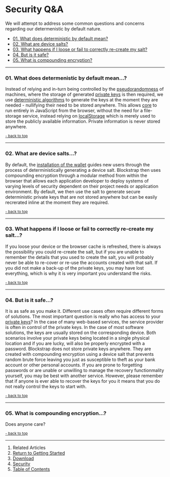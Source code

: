 Security Q&A <a name="docs_home"></a>
=====================================

We will attempt to address some common questions and concerns regarding our determenistic by default nature.

* [01. What does deterministic by default mean?](#qa_01)
* [02. What are device salts?](#qa_02)
* [03. What happens if I loose or fail to correctly re-create my salt?](#qa_03)
* [04. But is it safe?](#qa_04)
* [05. What is compounding encryption?](#qa_05)

------------------------------------------------------------------------
### 01. What does determenistic by default mean...? <a name="qa_01"></a>

Instead of relying and in-turn being controlled by the [pseudorandomness](http://en.wikipedia.org/wiki/Pseudorandomness) of machines, where the storage of generated [private keys](http://en.wikipedia.org/wiki/Public-key_cryptography) is then required, we use [deterministic algorithms](http://en.wikipedia.org/wiki/Deterministic_algorithm) to generate the keys at the moment they are needed - nullifying their need to be stored anywhere. This allows [core](../../core/) to run entirely in JavaScript from the browser, without the need for a file-storage service, instead relying on [localStorage](http://en.wikipedia.org/wiki/Web_storage) which is merely used to store the publicly available information. Private information is never stored anywhere.

<small><a href="#docs_home">- back to top</a></small>

------------------------------------------------------
### 02. What are device salts...? <a name="qa_02"></a>

By default, the [installation of the wallet](../../../applications/wallet/installation/) guides new users through the process of deterministically generating a device salt. Blockstrap then uses compounding encryption through a modular method from within the browser that allows each application developer to deploy systems of varying levels of security dependent on their project needs or application environment. By default, we then use the salt to generate secure deterministic private keys that are not stored anywhere but can be easily recrerated inline at the moment they are required.

<small><a href="#docs_home">- back to top</a></small>

-------------------------------------------------------------------------------------------
### 03. What happens if I loose or fail to correctly re-create my salt...? <a name="qa_03"></a>

If you loose your device or the browser cache is refreshed, there is always the possibility you could re-create the salt, but if you are unable to remember the details that you used to create the salt, you will probably never be able to re-cover or re-use the accounts created with that salt. If you did not make a back-up of the private keys, you may have lost everything, which is why it is very important you understand the risks.

<small><a href="#docs_home">- back to top</a></small>

-----------------------------------------------
### 04. But is it safe...? <a name="qa_04"></a>

It is as safe as you make it. Different use cases often require different forms of solutions. The most important question is really who has access to your [private keys](http://en.wikipedia.org/wiki/Public-key_cryptography)? In the case of many web-based services, the service provider is often in control of the private keys. In the case of most software solutions, the keys are usually stored on the corresponding device. Both scenarios involve your private keys being located in a single physical location and if you are lucky, will also be properly encrypted with a password. Blockstrap does not store private keys anywhere. They are created with compounding encryption using a device salt that prevents random brute force leaving you just as susceptible to theft as your bank account or other personal accounts. If you are prone to forgetting passwords or are unable or unwilling to manage the recovery functionmality yourself, you may be best with another service. However, please remember that if anyone is ever able to recover the keys for you it means that you do not really control the keys to start with.

<small><a href="#docs_home">- back to top</a></small>


---------------------------------------------------------------
### 05. What is compounding encryption...? <a name="qa_05"></a>

Does anyone care?

<small><a href="#docs_home">- back to top</a></small>

---

1. Related Articles
2. [Return to Getting Started](../../started/)
3. [Download](../download/)
4. [Security](../security/)
5. [Table of Contents](../../../)
